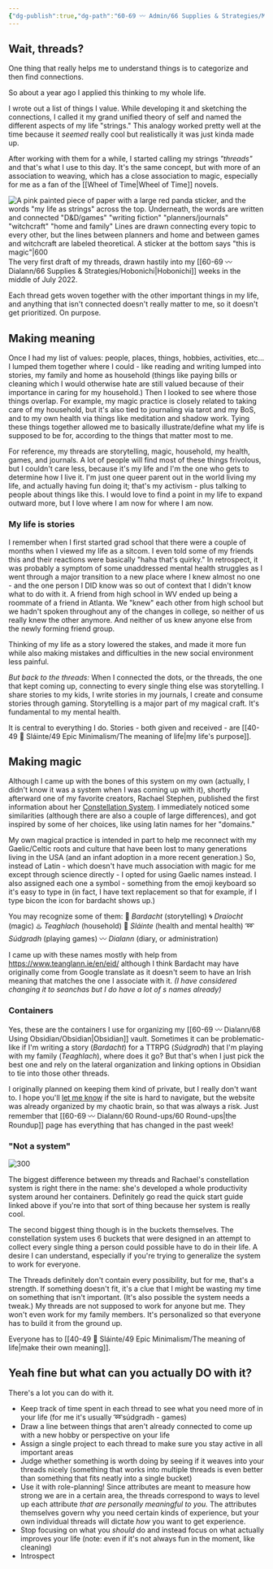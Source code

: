 ```yaml
---
{"dg-publish":true,"dg-path":"60-69 〰️ Admin/66 Supplies & Strategies/My life in threads.md","dg-permalink":"threads","permalink":"/threads/","tags":["website"],"noteIcon":"","created":"2023-08-24T13:02:37","updated":"2023-08-28T22:15:23.266-04:00"}
---
```



## Wait, threads?
One thing that really helps me to understand things is to categorize and then find connections. 

So about a year ago I applied this thinking to my whole life. 

I wrote out a list of things I value. While developing it and sketching the connections, I called it my grand unified theory of self and named the different aspects of my life "strings." This analogy worked pretty well at the time because it *seemed* really cool but realistically it was just kinda made up. 

After working with them for a while, I started calling my strings *"threads"* and that's what I use to this day. It's the same concept, but with more of an association to weaving, which has a close association to magic, especially for me as a fan of the [[Wheel of Time\|Wheel of Time]] novels.

![A pink painted piece of paper with a large red panda sticker, and the words "my life as strings" across the top. Underneath, the words are written and connected "D&D/games" "writing fiction" "planners/journals" "witchcraft" "home and family" Lines are drawn connecting every topic to every other, but the lines between planners and home and between games and witchcraft are labeled theoretical. A sticker at the bottom says "this is magic"|600](https://i.imgur.com/7JdhQxj.jpg)
The very first draft of my threads, drawn hastily into my [[60-69 〰️ Dialann/66 Supplies & Strategies/Hobonichi\|Hobonichi]] weeks in the middle of July 2022. 

Each thread gets woven together with the other important things in my life, and anything that isn't connected doesn't really matter to me, so it doesn't get prioritized. On purpose.

## Making meaning

Once I had my list of values: people, places, things, hobbies, activities, etc... I lumped them together where I could - like reading and writing lumped into stories, my family and home as household (things like paying bills or cleaning which I would otherwise hate are still valued because of their importance in caring for my household.) Then I looked to see where those things overlap. For example, my magic practice is closely related to taking care of my household, but it's also tied to journaling via tarot and my BoS, and to my own health via things like meditation and shadow work. Tying these things together allowed me to basically illustrate/define what my life is supposed to be for, according to the things that matter most to me.

For reference, my threads are storytelling, magic, household, my health, games, and journals. A lot of people will find most of these things frivolous, but I couldn't care less, because it's my life and I'm the one who gets to determine how I live it. I'm just one queer parent out in the world living my life, and actually having fun doing it; that's my activism - plus talking to people about things like this. I would love to find a point in my life to expand outward more, but I love where I am now for where I am now.

### My life is stories
I remember when I first started grad school that there were a couple of months when I viewed my life as a sitcom. I even told some of my friends this and their reactions were basically "haha that's quirky." In retrospect, it was probably a symptom of some unaddressed mental health struggles as I went through a major transition to a new place where I knew almost no one - and the one person I DID know was so out of context that I didn't know what to do with it. A friend from high school in WV ended up being a roommate of a friend in Atlanta. We "knew" each other from high school but we hadn't spoken throughout any of the changes in college, so neither of us really knew the other anymore. And neither of us knew anyone else from the newly forming friend group. 

Thinking of my life as a story lowered the stakes, and made it more fun while also making mistakes and difficulties in the new social environment less painful. 

*But back to the threads:*
When I connected the dots, or the threads, the one that kept coming up, connecting to every single thing else was storytelling. I share stories to my kids, I write stories in my journals, I create and consume stories through gaming. Storytelling is a major part of my magical craft. It's fundamental to my mental health.

It is central to everything I do. Stories - both given and received - are [[40-49 🔅 Sláinte/49 Epic Minimalism/The meaning of life\|my life's purpose]]. 

## Making magic

Although I came up with the bones of this system on my own (actually, I didn't know it was a system when I was coming up with it), shortly afterward one of my favorite creators, Rachael Stephen, published the first information about her [Constellation System](https://www.rachaelstephen.com/constellation). I immediately noticed some similarities (although there are also a couple of large differences), and got inspired by some of her choices, like using latin names for her "domains." 

My own magical practice is intended in part to help me reconnect with my Gaelic/Celtic roots and culture that have been lost to many generations living in the USA (and an infant adoption in a more recent generation.) So, instead of Latin - which doesn't have much association with magic for me except through science directly - I opted for using Gaelic names instead. I also assigned each one a symbol - something from the emoji keyboard so it's easy to type in (in fact, I have text replacement so that for example, if I type bicon the icon for bardacht shows up.)

You may recognize some of them:
💢 *Bardacht* (storytelling)
🌀 *Draíocht* (magic)
♨️ *Teaghlach* (household)
🔅 *Sláinte* (health and mental health)
➿ *Súdgradh* (playing games)
〰️ *Dialann* (diary, or administration)

I came up with these names mostly with help from https://www.teanglann.ie/en/eid/ although I think Bardacht may have originally come from Google translate as it doesn't seem to have an Irish meaning that matches the one I associate with it. *(I have considered changing it to seanchas but I do have a lot of s names already)*

### Containers
Yes, these are the containers I use for organizing my [[60-69 〰️ Dialann/68 Using Obsidian/Obsidian\|Obsidian]] vault. Sometimes it can be problematic- like if I'm writing a story (*Bardacht*) for a TTRPG (*Súdgradh*) that I'm playing with my family (*Teaghlach*), where does it go? But that's when I just pick the best one and rely on the lateral organization and linking options in Obsidian to tie into those other threads.

I originally planned on keeping them kind of private, but I really don't want to. I hope you'll [let me know](mailto:raine@chaoticorganized.com) if the site is hard to navigate, but the website was already organized by my chaotic brain, so that was always a risk. Just remember that [[60-69 〰️ Dialann/60 Round-ups/60 Round-ups\|the Roundup]] page has everything that has changed in the past week!

### "Not a system"
![300](https://i.imgur.com/krkM9fr.png)

The biggest difference between my threads and Rachael's constellation system is right there in the name: she's developed a whole productivity system around her containers. Definitely go read the quick start guide linked above if you're into that sort of thing because her system is really cool.

The second biggest thing though is in the buckets themselves. The constellation system uses 6 buckets that were designed in an attempt to collect every single thing a person could possible have to do in their life. A desire I can understand, especially if you're trying to generalize the system to work for everyone. 

The Threads definitely don't contain every possibility, but for me, that's a strength. If something doesn't fit, it's a clue that I might be wasting my time on something that isn't important. (It's also possible the system needs a tweak.) My threads are not supposed to work for anyone but me. They won't even work for my family members. It's personalized so that everyone has to build it from the ground up.

Everyone has to [[40-49 🔅 Sláinte/49 Epic Minimalism/The meaning of life\|make their own meaning]].

## Yeah fine but what can you actually DO with it?

There's a lot you can do with it. 
- Keep track of time spent in each thread to see what you need more of in your life (for me it's usually ➿súdgradh - games)
- Draw a line between things that aren't already connected to come up with a new hobby or perspective on your life
- Assign a single project to each thread to make sure you stay active in all important areas
- Judge whether something is worth doing by seeing if it weaves into your threads nicely (something that works into multiple threads is even better than something that fits neatly into a single bucket)
- Use it with role-planning! Since attributes are meant to measure how strong we are in a certain area, the threads correspond to ways to level up each attribute *that are personally meaningful to you.* The attributes themselves govern why you need certain kinds of experience, but your own individual threads will dictate *how* you want to get experience. 
- Stop focusing on what you *should* do and instead focus on what actually improves your life (note: even if it's not always fun in the moment, like cleaning)
- Introspect